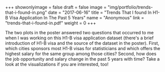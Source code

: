+++
showonlyimage = false
draft = false
image = "img/portfolio/trends-that-i-found-in.png"
date = "2017-06-16"
title = "Trends That I found In H1- B Visa Application In The Past 5 Years"
name = "Anonymous"
link = "trends-that-i-found-in.pdf"
weight = 0
+++

The two plots in the poster answered two questions that occurred to me when I was working on this H1-B visa application dataset (there's a brief introduction of H1-B visa and the source of the dataset in the poster). First, which cities sponsors most H1-B visas for statisticians and which offers the highest salary for the same group among those cities? Second, how does the job opportunity and salary change in the past 5 years with time? Take a look at the visualizations if you are interested, too!